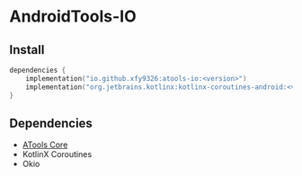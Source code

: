# AndroidTools-IO

## Install

```kotlin
dependencies {
    implementation("io.github.xfy9326:atools-io:<version>")
    implementation("org.jetbrains.kotlinx:kotlinx-coroutines-android:<version>")
}
```

## Dependencies

- [ATools Core](../core/README.md)
- KotlinX Coroutines
- Okio
